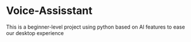 # Voice-Assisstant
This is a beginner-level project using python based on AI features to ease our desktop experience
